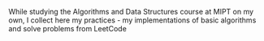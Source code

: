 While studying the Algorithms and Data Structures course at MIPT on my own, I collect here my practices - my implementations of basic algorithms and solve problems from LeetCode
